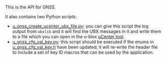 This is the API for GNSS.

It also contains two Python scripts:
- [u_gnss_create_ucenter_ubx_file.py](u_gnss_create_ucenter_ubx_file.py): you can give this script the log output from `ubxlib` and it will find the UBX messages in it and write them to a file which you can open in the u-blox [uCenter tool](https://www.u-blox.com/en/product/u-center).
- [u_gnss_cfg_val_key.py](u_gnss_cfg_val_key.py): this script should be executed if the enums in [u_gnss_cfg_val_key.h](u_gnss_cfg_val_key.h) have been updated; it will re-write the header file to include a set of key ID macros that can be used by the application.